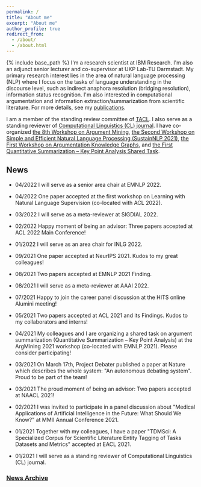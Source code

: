 ```yaml
---
permalink: /
title: "About me"
excerpt: "About me"
author_profile: true
redirect_from: 
  - /about/
  - /about.html
---
```


{% include base_path %}
I'm a research scientist at IBM Research. I'm also an adjunct senior lecturer and co-supervisor at UKP Lab-TU Darmstadt. My primary research interest lies in the area of natural language processing (NLP) where I focus on the tasks of language understanding in the discourse level, such as indirect anaphora resolution (bridging resolution), information status recognition. I'm also interested in computational argumentation and information extraction/summarization from scientific literature. For more details, see my [publications](https://yufanghou.github.io/publications/).

I am a member of the standing review committee of [TACL](http://www.transacl.org/). I also serve as a standing reviewer of [Computational Linguistics (CL) journal](http://cljournal.org/). I have co-organized [the 8th Workshop on Argument Mining](https://2021.argmining.org/), [the Second Workshop on Simple and Efficient Natural Language Processing (SustainNLP 2021)](https://sites.google.com/view/sustainlp2021/home), [the First Workshop on Argumentation Knowledge Graphs](https://argkg21.argmining.org/), and [the First Quantitative Summarization – Key Point Analysis Shared Task](https://github.com/ibm/KPA_2021_shared_task).

## News
- 04/2022 I will serve as a senior area chair at EMNLP 2022.

- 04/2022 One paper accepted at the first workshop on Learning with Natural Language Supervision (co-located with ACL 2022).

- 03/2022 I will serve as a meta-reviewer at SIGDIAL 2022.

- 02/2022 Happy moment of being an advisor: Three papers accepted at ACL 2022 Main Conference!

- 01/2022 I will serve as an area chair for INLG 2022.

- 09/2021 One paper accepted at NeurIPS 2021. Kudos to my great colleagues!

- 08/2021 Two papers accepted at EMNLP 2021 Finding.

- 08/2021 I will serve as a meta-reviewer at AAAI 2022.

- 07/2021 Happy to join the career panel discussion at the HITS online Alumini meeting!

- 05/2021 Two papers accepted at ACL 2021 and its Findings. Kudos to my collaborators and interns!

- 04/2021 My colleagues and I are organizing a shared task on argument summarization (Quantitative Summarization – Key Point Analysis) at the ArgMining 2021 workshop (co-located with EMNLP 2021). Please consider participating!

- 03/2021 On March 17th, Project Debater published a paper at Nature which describes the whole system: "An autonomous debating system". Proud to be part of the team!

- 03/2021 The proud moment of being an advisor: Two papers accepted at NAACL 2021!

- 02/2021 I was invited to participate in a panel discussion about "Medical Applications of Artificial Intelligence in the Future: What Should We Know?" at MMII Annual Conference 2021.

- 01/2021 Together with my colleagues, I have a paper "TDMSci: A Specialized Corpus for Scientific Literature Entity Tagging of Tasks Datasets and Metrics" accepted at EACL 2021.

- 01/2021 I will serve as a standing reviewer of Computational Linguistics (CL) journal. 

### [News Archive](https://yufanghou.github.io/newsarchive)
